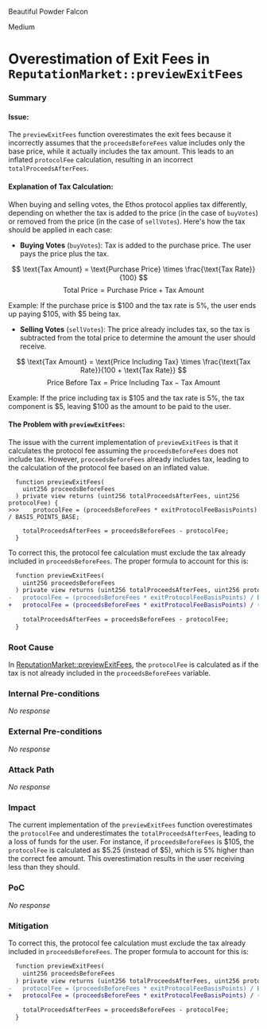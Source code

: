 Beautiful Powder Falcon

Medium

# Overestimation of Exit Fees in `ReputationMarket::previewExitFees`

### Summary

#### Issue:
The `previewExitFees` function overestimates the exit fees because it incorrectly assumes that the `proceedsBeforeFees` value includes only the base price, while it actually includes the tax amount. This leads to an inflated `protocolFee` calculation, resulting in an incorrect `totalProceedsAfterFees`.

#### Explanation of Tax Calculation:

When buying and selling votes, the Ethos protocol applies tax differently, depending on whether the tax is added to the price (in the case of `buyVotes`) or removed from the price (in the case of `sellVotes`). Here's how the tax should be applied in each case:

- **Buying Votes** (`buyVotes`): Tax is added to the purchase price. The user pays the price plus the tax.

$$
  \text{Tax Amount} = \text{Purchase Price} \times \frac{\text{Tax Rate}}{100}
$$
$$
  \text{Total Price} = \text{Purchase Price} + \text{Tax Amount}
$$

  Example: If the purchase price is $100 and the tax rate is 5%, the user ends up paying $105, with $5 being tax.

- **Selling Votes** (`sellVotes`): The price already includes tax, so the tax is subtracted from the total price to determine the amount the user should receive.

$$
  \text{Tax Amount} = \text{Price Including Tax} \times \frac{\text{Tax Rate}}{100 + \text{Tax Rate}}
$$
$$
  \text{Price Before Tax} = \text{Price Including Tax} - \text{Tax Amount}
$$

  Example: If the price including tax is $105 and the tax rate is 5%, the tax component is $5, leaving $100 as the amount to be paid to the user.

#### The Problem with `previewExitFees`:

The issue with the current implementation of `previewExitFees` is that it calculates the protocol fee assuming the `proceedsBeforeFees` does not include tax. However, `proceedsBeforeFees` already includes tax, leading to the calculation of the protocol fee based on an inflated value.

```solidity
  function previewExitFees(
    uint256 proceedsBeforeFees
  ) private view returns (uint256 totalProceedsAfterFees, uint256 protocolFee) {
>>>    protocolFee = (proceedsBeforeFees * exitProtocolFeeBasisPoints) / BASIS_POINTS_BASE;

    totalProceedsAfterFees = proceedsBeforeFees - protocolFee;
  }
```

To correct this, the protocol fee calculation must exclude the tax already included in `proceedsBeforeFees`. The proper formula to account for this is:

```diff
  function previewExitFees(
    uint256 proceedsBeforeFees
  ) private view returns (uint256 totalProceedsAfterFees, uint256 protocolFee) {
-   protocolFee = (proceedsBeforeFees * exitProtocolFeeBasisPoints) / BASIS_POINTS_BASE;
+   protocolFee = (proceedsBeforeFees * exitProtocolFeeBasisPoints) / (100 * BASIS_POINTS_BASE + exitProtocolFeeBasisPoints);

    totalProceedsAfterFees = proceedsBeforeFees - protocolFee;
  }
```


### Root Cause

In [ReputationMarket::previewExitFees](https://github.com/sherlock-audit/2024-12-ethos-update/blob/main/ethos/packages/contracts/contracts/ReputationMarket.sol#L1123), the `protocolFee` is calculated as if the tax is not already included in the `proceedsBeforeFees` variable.

### Internal Pre-conditions

_No response_

### External Pre-conditions

_No response_

### Attack Path

_No response_

### Impact

The current implementation of the `previewExitFees` function overestimates the `protocolFee` and underestimates the `totalProceedsAfterFees`, leading to a loss of funds for the user. For instance, if `proceedsBeforeFees` is $105, the `protocolFee` is calculated as $5.25 (instead of $5), which is 5% higher than the correct fee amount. This overestimation results in the user receiving less than they should.

### PoC

_No response_

### Mitigation

To correct this, the protocol fee calculation must exclude the tax already included in `proceedsBeforeFees`. The proper formula to account for this is:

```diff
  function previewExitFees(
    uint256 proceedsBeforeFees
  ) private view returns (uint256 totalProceedsAfterFees, uint256 protocolFee) {
-   protocolFee = (proceedsBeforeFees * exitProtocolFeeBasisPoints) / BASIS_POINTS_BASE;
+   protocolFee = (proceedsBeforeFees * exitProtocolFeeBasisPoints) / (100 * BASIS_POINTS_BASE + exitProtocolFeeBasisPoints);

    totalProceedsAfterFees = proceedsBeforeFees - protocolFee;
  }
```